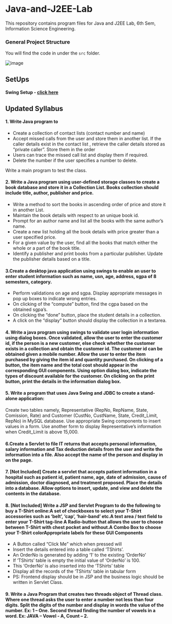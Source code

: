 # Java-and-J2EE-Lab
This repository contains program files for Java and J2EE Lab, 6th Sem, Information Science Engineering.

### General Project Structure 
You will find the code in under the ```src``` folder.

![image](https://user-images.githubusercontent.com/67141217/234694044-b5778a6d-e1e7-4bed-992a-8c43dc0117ff.png)

## SetUps

#### Swing Setup - [click here](https://web.cs.ucla.edu/~miryung/teaching/EE379K-Spring2014/SwingTutorial.html)

## Updated Syllabus

#### 1. Write Java program to
* Create a collection of contact lists (contact number and name)
* Accept missed calls from the user and store them in another list. If the caller details exist in the contact list , retrieve the caller details stored as “private caller”. Store them in the order
* Users can trace the missed call list and display them if required.
* Delete the number if the user specifies a number to delete.

Write a main program to test the class.

#### 2. Write a Java program using user-defined storage classes to create a book database and store it in a Collection List. Books collection should include title, author, publisher and price.
* Write a method to sort the books in ascending order of price and store it in another List.
* Maintain the book details with respect to an unique book id.
* Prompt for an author name and list all the books with the same author’s name.
* Create a new list holding all the book details with price greater than a user specified price.
* For a given  value by the user, find all the books that match either the whole or a part of the book title.
* Identify a publisher and print books from a particular publisher. Update the publisher details based on a title.

#### 3.Create a desktop java application  using swings to enable an user to enter student information such as name, usn, age, address, sgpa of 8 semesters, category.
* Perform validations on age and sgpa. Display appropriate messages in pop up boxes to indicate wrong entries.
* On clicking of the “compute” button, find the cgpa based on the obtained sgpa’s.
* On clicking the “done” button, place the student details in a collection.
* A click on the “display” button should display the collection in a textarea. 

#### 4. Write a java program using swings to validate user login information using dialog boxes. Once validated, allow the user to enter the customer id, if the person is a new customer, else check whether the customer exists in a collection and obtain the customer id.   The customer id can be obtained given a mobile number. Allow the user to enter the item purchased by giving the item id and quantity purchased. On clicking of a button, the item name and the total cost should appear in the corresponding GUI components. Using option dialog box, indicate the types of discount available for the customer. On clicking on the print button, print the details in the information dialog box. 

#### 5. Write a program that uses Java Swing and JDBC to create a stand-alone application:
Create two tables namely, Representative (RepNo, RepName, State, Comission, Rate) and Customer (CustNo, CustName, State, Credit_Limit, RepNo) in MySQL database. Use appropriate Swing components to insert values in a form. Use another form to display Representative’s information when Credit_Limit is above 15,000.

#### 6.Create a Servlet to file IT returns that accepts personal information, salary information and Tax deduction details from the user and write the information into a file. Also accept the name of the person and display in on the page.

#### 7. [Not Included] Create a servlet that accepts patient information in a hospital such as patient id, patient name, age, date of admission, cause of admission, doctor diagnosed, and treatment proposed. Place the details into a database. Allow options to insert, update, and view and delete the contents in the database.

#### 8. [Not Included] Write a JSP and Servlet Program to do the following to buy a T-Shirt online:A set of checkboxes to select your T-Shirt accessories such as ‘belt’, ‘cap’, ‘hair-band’ etc.A text area / text field to enter your T-Shirt tag-line A Radio-button that allows the user to choose between T-Shirt with chest pocket and without.A Combo Box to choose your T-Shirt colorAppropriate labels for these GUI Components
* A Button called “Click Me” which when pressed will 
* Insert the details entered into a table called ‘TShirts’. 
* An OrderNo is generated by adding ‘1’ to the existing ‘OrderNo’
* If ‘TShirts’ table is empty the initial value of ‘OrderNo’ is 100.
* This ‘OrderNo’ is also inserted into the ‘TShirts’ table 
* Display all the records of the ‘TShirts’ table in tabular form
* PS: Frontend display should be in JSP and the business logic should be written in Servlet Class.

#### 9. Write a Java Program that creates two threads object of Thread class. Where one thread asks the user to enter a number not less than four digits. Split the digits of the number and display in words the value of the number. Ex: 1 – One. Second thread finding the number of vowels in a word. Ex: JAVA – Vowel - A, Count – 2. 
